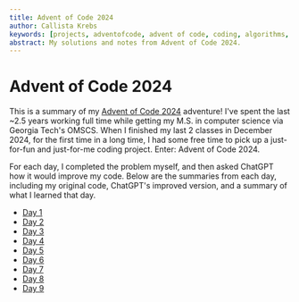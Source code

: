 ```yaml
---
title: Advent of Code 2024
author: Callista Krebs
keywords: [projects, adventofcode, advent of code, coding, algorithms, challenges]
abstract: My solutions and notes from Advent of Code 2024.
---
```

# Advent of Code 2024
This is a summary of my [Advent of Code 2024](https://adventofcode.com) adventure! I've spent the last ~2.5 years working full time while getting my M.S. in computer science via Georgia Tech's OMSCS. When I finished my last 2 classes in December 2024, for the first time in a long time, I had some free time to pick up a just-for-fun and just-for-me coding project. Enter: Advent of Code 2024.

For each day, I completed the problem myself, and then asked ChatGPT how it would improve my code. Below are the summaries from each day, including my original code, ChatGPT's improved version, and a summary of what I learned that day.

* [Day 1](day1.html)
* [Day 2](day2.html)
* [Day 3](day3.html)
* [Day 4](day4.html)
* [Day 5](day5.html)
* [Day 6](day6.html)
* [Day 7](day7.html)
* [Day 8](day8.html)
* [Day 9](day9.html)